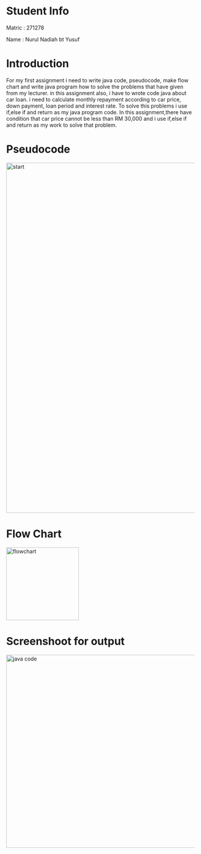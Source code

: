 # Student Info
Matric : 271278

Name : Nurul Nadiah bt Yusuf

# Introduction

For my first assignment i need to write java code, pseudocode, make flow chart and write java program how to solve the problems that have given from my lecturer. in this assignment also, i have to wrote code java about car loan. i need to calculate monthly repayment according to car price, down payment, loan period and interest rate. To solve this problems i use if,else if and return as my java program code. In this assignment,there have condition that car price cannot be less than RM 30,000 and i use if,else if and return as my work to solve that problem.

# Pseudocode
<img width="932" alt="start" src="https://user-images.githubusercontent.com/55502535/68539254-7bdbee00-03bb-11ea-8a57-b08aa95455b6.PNG">

# Flow Chart
<img width="194" alt="flowchart" src="https://user-images.githubusercontent.com/55502535/68539071-cc9e1780-03b8-11ea-8c26-91a281e11c26.PNG">

# Screenshoot for output
<img width="514" alt="java code" src="https://user-images.githubusercontent.com/55502535/68539096-0ec75900-03b9-11ea-8873-791584f59f15.PNG">

